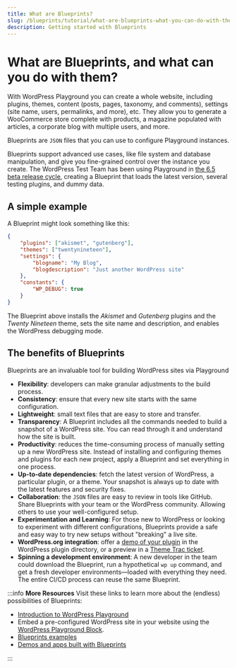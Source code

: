 ```yaml
---
title: What are Blueprints?
slug: /blueprints/tutorial/what-are-blueprints-what-you-can-do-with-them
description: Getting started with Blueprints
---
```


# What are Blueprints, and what can you do with them?

With WordPress Playground you can create a whole website, including plugins, themes, content (posts, pages, taxonomy, and comments), settings (site name, users, permalinks, and more), etc. They allow you to generate a WooCommerce store complete with products, a magazine populated with articles, a corporate blog with multiple users, and more.

Blueprints are `JSON` files that you can use to configure Playground instances.

Blueprints support advanced use cases, like file system and database manipulation, and give you fine-grained control over the instance you create. The WordPress Test Team has been using Playground in [the 6.5 beta release cycle](https://wordpress.org/news/2024/03/wordpress-6-5-release-candidate-2/), creating a Blueprint that loads the latest version, several testing plugins, and dummy data.

## A simple example

A Blueprint might look something like this:

```json
{
	"plugins": ["akismet", "gutenberg"],
	"themes": ["twentynineteen"],
	"settings": {
		"blogname": "My Blog",
		"blogdescription": "Just another WordPress site"
	},
	"constants": {
		"WP_DEBUG": true
	}
}
```

The Blueprint above installs the _Akismet_ and _Gutenberg_ plugins and the _Twenty Nineteen_ theme, sets the site name and description, and enables the WordPress debugging mode.

## The benefits of Blueprints

Blueprints are an invaluable tool for building WordPress sites via Playground

-   **Flexibility**: developers can make granular adjustments to the build process.
-   **Consistency**: ensure that every new site starts with the same configuration.
-   **Lightweight**: small text files that are easy to store and transfer.
-   **Transparency**: A Blueprint includes all the commands needed to build a snapshot of a WordPress site. You can read through it and understand how the site is built.
-   **Productivity**: reduces the time-consuming process of manually setting up a new WordPress site. Instead of installing and configuring themes and plugins for each new project, apply a Blueprint and set everything in one process.
-   **Up-to-date dependencies**: fetch the latest version of WordPress, a particular plugin, or a theme. Your snapshot is always up to date with the latest features and security fixes.
-   **Collaboration**: the `JSON` files are easy to review in tools like GitHub. Share Blueprints with your team or the WordPress community. Allowing others to use your well-configured setup.
-   **Experimentation and Learning**: For those new to WordPress or looking to experiment with different configurations, Blueprints provide a safe and easy way to try new setups without "breaking" a live site.
-   **WordPress.org integration**: offer a [demo of your plugin](https://developer.wordpress.org/plugins/wordpress-org/previews-and-blueprints/) in the WordPress plugin directory, or a preview in a [Theme Trac ticket](https://meta.trac.wordpress.org/ticket/7382).
-   **Spinning a development environment**: A new developer in the team could download the Blueprint, run a hypothetical `wp up` command, and get a fresh developer environments—loaded with everything they need. The entire CI/CD process can reuse the same Blueprint.

:::info **More Resources**
Visit these links to learn more about the (endless) possibilities of Blueprints:

-   [Introduction to WordPress Playground](https://developer.wordpress.org/news/2024/04/05/introduction-to-playground-running-wordpress-in-the-browser/)
-   Embed a pre-configured WordPress site in your website using the [WordPress Playground Block](https://wordpress.org/plugins/interactive-code-block/).
-   [Blueprints examples](/blueprints/examples)
-   [Demos and apps built with Blueprints](/resources#apps-built-with-wordpress-playground)

:::
